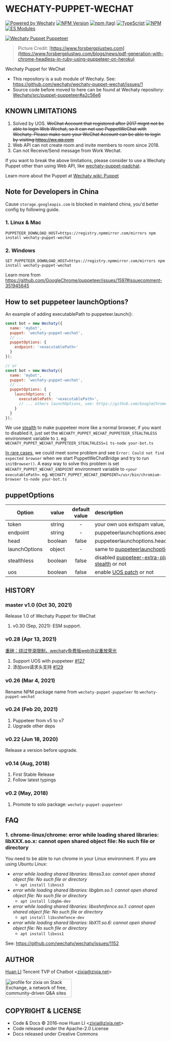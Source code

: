 # WECHATY-PUPPET-WECHAT

[![Powered by Wechaty](https://img.shields.io/badge/Powered%20By-Wechaty-blue.svg)](https://github.com/wechaty/wechaty)
[![NPM Version](https://badge.fury.io/js/wechaty-puppet-wechat.svg)](https://badge.fury.io/js/wechaty-puppet-wechat)
[![npm (tag)](https://img.shields.io/npm/v/wechaty-puppet-wechat/next.svg)](https://www.npmjs.com/package/wechaty-puppet-wechat?activeTab=versions)
[![TypeScript](https://img.shields.io/badge/%3C%2F%3E-TypeScript-blue.svg)](https://www.typescriptlang.org/)
[![NPM](https://github.com/wechaty/wechaty-puppet-wechat/workflows/NPM/badge.svg)](https://github.com/wechaty/wechaty-puppet-wechat/actions?query=workflow%3ANPM)
[![ES Modules](https://img.shields.io/badge/ES-Modules-brightgreen)](https://github.com/Chatie/tsconfig/issues/16)

[![Wechaty Puppet Puppeteer](docs/images/wechaty-puppet-wechat.png)](https://github.com/wechaty/wechaty-puppet-wechat)

> Picture Credit: [https://www.forsbergplustwo.com](https://www.forsbergplustwo.com/blogs/news/pdf-generation-with-chrome-headless-in-ruby-using-puppeteer-on-heroku)

Wechaty Puppet for WeChat

- This repository is a sub module of Wechaty. See: <https://github.com/wechaty/wechaty-puppet-wechat/issues/1>
- Source code before moved to here can be found at Wechaty repository: [Wechaty/src/puppet-puppeteer#a2c56e6](https://github.com/wechaty/wechaty/tree/a2c56e62642f9004243e3ad8e9c9d0b0dd1a4761/src/puppet-puppeteer)

## KNOWN LIMITATIONS

1. Solved by UOS. ~~WeChat Account that registered after 2017 mignt not be able to login Web Wechat, so it can not use PuppetWeChat with Wechaty. Please make sure your WeChat Account can be able to login by visiting <https://wx.qq.com>~~
1. Web API can not create room and invite members to room since 2018.
1. Can not Receive/Send message from Work Wechat.

If you want to break the above limitations, please consider to use a Wechaty Puppet other than using Web API, like [wechaty-puppet-padchat](https://github.com/lijiarui/wechaty-puppet-padchat).

Learn more about the Puppet at [Wechaty wiki: Puppet](https://github.com/wechaty/wechaty/wiki/Puppet)

## Note for Developers in China

Cause `storage.googleapis.com` is blocked in mainland china, you'd better config by following guide.

### 1. Linux & Mac

```shell
PUPPETEER_DOWNLOAD_HOST=https://registry.npmmirror.com/mirrors npm install wechaty-puppet-wechat
```

### 2. Windows

```shell
SET PUPPETEER_DOWNLOAD_HOST=https://registry.npmmirror.com/mirrors npm install wechaty-puppet-wechat
```

Learn more from <https://github.com/GoogleChrome/puppeteer/issues/1597#issuecomment-351945645>

## How to set puppeteer launchOptions?

An example of adding executablePath to puppeteer.launch():

```js
const bot = new Wechaty({
  name: 'mybot',
  puppet: 'wechaty-puppet-wechat',
  // ...
  puppetOptions: {
    endpoint: '<executablePath>'
  }
});

// or
const bot = new Wechaty({
  name: 'mybot',
  puppet: 'wechaty-puppet-wechat',
  // ...
  puppetOptions: {
    launchOptions: {
      executablePath: '<executablePath>',
      // ... others launchOptions, see: https://github.com/GoogleChrome/puppeteer/blob/v1.18.1/docs/api.md#puppeteerlaunchoptions
    }
  }
});
```

We use [stealth](https://www.npmjs.com/package/puppeteer-extra-plugin-stealth) to make puppeteer more like a normal browser, if you want to disabled it, just set the `WECHATY_PUPPET_WECHAT_PUPPETEER_STEALTHLESS` environment variable to `1`. eg. `WECHATY_PUPPET_WECHAT_PUPPETEER_STEALTHLESS=1 ts-node your-bot.ts`

[In rare cases](https://github.com/wechaty/matrix-appservice-wechaty/issues/78#issuecomment-882208894), we could meet some problem and see `Error: Could not find expected browser` when we start PuppetWeChatBridge and try to run `initBrowser()`. A easy way to solve this problem is set `WECHATY_PUPPET_WECHAT_ENDPOINT` environment variable to `<your executablePath>`. eg. `WECHATY_PUPPET_WECHAT_ENDPOINT=/usr/bin/chromium-browser ts-node your-bot.ts`

## puppetOptions

| Option        |  value  | default value | description                                                                                                                 |
| ------------- | :-----: | :-----------: | :-------------------------------------------------------------------------------------------------------------------------- |
| token         | string  |       -       | your own uos extspam value, see [#127](https://github.com/wechaty/wechaty-puppet-wechat/issues/127)                         |
| endpoint      | string  |       -       | puppeteerlaunchoptions.executablePath                                                                                       |
| head          | boolean |     false     | puppeteerlaunchoptions.headless                                                                                             |
| launchOptions | object  |       -       | same to [puppeteerlaunchoptions](https://github.com/GoogleChrome/puppeteer/blob/v1.18.1/docs/api.md#puppeteerlaunchoptions) |
| stealthless   | boolean |     false     | disabled [puppeteer-extra-plugin-stealth](https://www.npmjs.com/package/puppeteer-extra-plugin-stealth) or not              |
| uos           | boolean |     false     | enable [UOS patch](https://github.com/wechaty/puppet-wechat/issues/127) or not                                              |

## HISTORY

### master v1.0 (Oct 30, 2021)

Release 1.0 of Wechaty Puppet for WeChat

1. v0.30 (Sep, 2021): ESM support.

### v0.28 (Apr 13, 2021)

[重磅：绕过登录限制，wechaty免费版web协议重放荣光](https://wechaty.js.org/2021/04/13/wechaty-uos-web/)

1. Support UOS with puppeteer [#127](https://github.com/wechaty/wechaty-puppet-wechat/issues/127)
1. 添加uos请求头支持 [#129](https://github.com/wechaty/wechaty-puppet-wechat/pull/129)

### v0.26 (Mar 4, 2021)

Rename NPM package name from `wechaty-puppet-puppeteer` to `wechaty-puppet-wechat`

### v0.24 (Feb 20, 2021)

1. Puppeteer from v5 to v7
1. Upgrade other deps

### v0.22 (Jun 18, 2020)

Release a version before upgrade.

### v0.14 (Aug, 2018)

1. First Stable Release
1. Follow latest typings

### v0.2 (May, 2018)

1. Promote to solo package: `wechaty-puppet-puppeteer`

## FAQ

### 1. chrome-linux/chrome: error while loading shared libraries: libXXX.so.x: cannot open shared object file: No such file or directory

You need to be able to run chrome in your Linux environment. If you are using Ubuntu Linux:

- _error while loading shared libraries: libnss3.so: cannot open shared object file: No such file or directory_
  - `apt install libnss3`
- _error while loading shared libraries: libgbm.so.1: cannot open shared object file: No such file or directory_
  - `apt install libgbm-dev`
- _error while loading shared libraries: libxshmfence.so.1: cannot open shared object file: No such file or directory_
  - `apt install libxshmfence-dev`
- _error while loading shared libraries: libX11.so.6: cannot open shared object file: No such file or directory_
  - `apt install libxss1`

See: <https://github.com/wechaty/wechaty/issues/1152>

## AUTHOR

[Huan LI](http://linkedin.com/in/zixia) Tencent TVP of Chatbot \<zixia@zixia.net\>

<!-- markdownlint-disable MD033 -->
<a href="https://stackexchange.com/users/265499">
  <img src="https://stackexchange.com/users/flair/265499.png" width="208" height="58" alt="profile for zixia on Stack Exchange, a network of free, community-driven Q&amp;A sites" title="profile for zixia on Stack Exchange, a network of free, community-driven Q&amp;A sites">
</a>

## COPYRIGHT & LICENSE

- Code & Docs © 2016-now Huan LI \<zixia@zixia.net\>
- Code released under the Apache-2.0 License
- Docs released under Creative Commons

